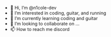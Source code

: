 - 👋 Hi, I’m @n1cole-dev
- 👀 I’m interested in coding, guitar, and running
- 🌱 I’m currently learning coding and guitar
- 💞️ I’m looking to collaborate on ...
- 📫 How to reach me discord
